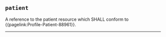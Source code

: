 ## `patient`

A reference to the patient resource which SHALL conform to {{pagelink:Profile-Patient-88961}}.

---

